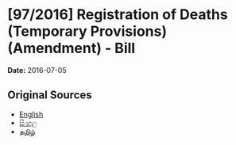 # [97/2016] Registration of Deaths (Temporary Provisions) (Amendment) - Bill

**Date:** 2016-07-05

## Original Sources

- [English](https://documents.gov.lk/view/bills/2016/7/97-2016_E.pdf)
- [සිංහල](https://documents.gov.lk/view/bills/2016/7/97-2016_S.pdf)
- [தமிழ்](https://documents.gov.lk/view/bills/2016/7/97-2016_T.pdf)
